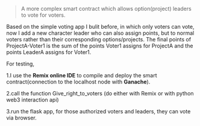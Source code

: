 >A more complex smart contract which allows option(project) leaders to vote for voters.

Based on the simple voting app I bulit before, in which only voters can vote, now I add a new character leader who can also assign points, but to normal voters rather than their corresponding options/projects. The final points of ProjectA-Voter1 is the sum of the points Voter1 assigns for ProjectA and the points LeaderA assigns for Voter1.

For testing, 

1.I use the **Remix online IDE** to compile and deploy the smart contract(connection to the localhost node with **Ganache**).

2.call the function Give_right_to_voters (do either with Remix or with python web3 interaction api)

3.run the flask app, for those authorized voters and leaders, they can vote via browser.



